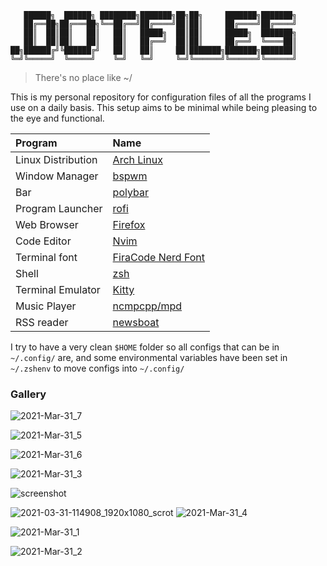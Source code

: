 ```
   ██████╗  ██████╗ ████████╗███████╗██╗██╗     ███████╗███████╗
   ██╔══██╗██╔═══██╗╚══██╔══╝██╔════╝██║██║     ██╔════╝██╔════╝
   ██║  ██║██║   ██║   ██║   █████╗  ██║██║     █████╗  ███████╗
   ██║  ██║██║   ██║   ██║   ██╔══╝  ██║██║     ██╔══╝  ╚════██║
██╗██████╔╝╚██████╔╝   ██║   ██║     ██║███████╗███████╗███████║
╚═╝╚═════╝  ╚═════╝    ╚═╝   ╚═╝     ╚═╝╚══════╝╚══════╝╚══════╝
```

> There's no place like ~/

This is my personal repository for configuration files of all the programs I
use on a daily basis. This setup aims to be minimal while being pleasing to the
eye and functional.

| Program            | Name                                                           |
| :----------------- | :------------------------------------------------------------- |
| Linux Distribution | [Arch Linux](https://www.archlinux.org/)                       |
| Window Manager     | [bspwm](https://github.com/baskerville/bspwm)                  |
| Bar                | [polybar](https://github.com/jaagr/polybar)                    |
| Program Launcher   | [rofi](https://github.com/DaveDavenport/rofi)                  |
| Web Browser        | [Firefox](https://www.mozilla.org/en-US/firefox/new/)          |
| Code Editor        | [Nvim](https://neovim.io/)                                     |
| Terminal font      | [FiraCode Nerd Font](https://www.nerdfonts.com/font-downloads) |
| Shell              | [zsh](https://www.zsh.org/)                                    |
| Terminal Emulator  | [Kitty](https://sw.kovidgoyal.net/kitty/)                      |
| Music Player       | [ncmpcpp/mpd](https://github.com/ncmpcpp/ncmpcpp)              |
| RSS reader         | [newsboat](https://newsboat.org/)                              |

I try to have a very clean `$HOME` folder so all configs that can be in
`~/.config/` are, and some environmental variables have been set in `~/.zshenv`
to move configs into `~/.config/`

### Gallery

![2021-Mar-31_7](https://user-images.githubusercontent.com/67771985/114281723-89bdf480-9a2f-11eb-8642-f106f1dd0919.png)

![2021-Mar-31_5](https://user-images.githubusercontent.com/67771985/114281749-b4a84880-9a2f-11eb-8752-b83d9d6d857f.png)

![2021-Mar-31_6](https://user-images.githubusercontent.com/67771985/114281796-f9cc7a80-9a2f-11eb-9de3-7e0560705138.png)

![2021-Mar-31_3](https://user-images.githubusercontent.com/67771985/114281807-051fa600-9a30-11eb-9c3f-7bbc573a2a4f.png)

![screenshot](https://user-images.githubusercontent.com/67771985/114281830-26809200-9a30-11eb-83c7-aad203fed2ca.png)

![2021-03-31-114908_1920x1080_scrot](https://user-images.githubusercontent.com/67771985/114281849-4912ab00-9a30-11eb-9b9c-5a57f800b1fa.png)
![2021-Mar-31_4](https://user-images.githubusercontent.com/67771985/114281866-621b5c00-9a30-11eb-8302-e0455bf95a10.png)

![2021-Mar-31_1](https://user-images.githubusercontent.com/67771985/114281939-c5a58980-9a30-11eb-80c5-11161d769669.png)

![2021-Mar-31_2](https://user-images.githubusercontent.com/67771985/114281923-ac9cd880-9a30-11eb-9453-8dca3e5b1272.png)

